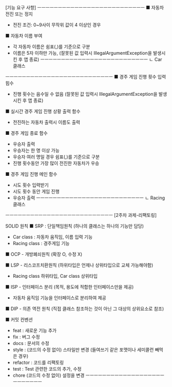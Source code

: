 [기능 요구 사항]
ㅡㅡㅡㅡㅡㅡㅡㅡㅡㅡㅡㅡㅡㅡㅡㅡㅡㅡㅡㅡㅡㅡㅡㅡㅡㅡ
■ 자동차 전진 또는 정지
- 전진 조건: 0~9사이 무작위 값이 4 이상인 경우

■ 자동차 이름 부여
- 각 자동차 이름은 쉼표(,)를 기준으로 구분
- 이름은 5자 이하만 가능, (잘못된 값 입력시 IllegalArgumentException을 발생시킨 후 앱 종료) 
ㅡㅡㅡㅡㅡㅡㅡㅡㅡㅡㅡㅡㅡㅡㅡㅡㅡㅡㅡㅡㅡㅡㅡㅡㅡㅡ
ㄴ Car 클래스

ㅡㅡㅡㅡㅡㅡㅡㅡㅡㅡㅡㅡㅡㅡㅡㅡㅡㅡㅡㅡㅡㅡㅡㅡㅡㅡ
■ 경주 게임 진행 횟수 입력 힘수
- 진행 횟수는 음수일 수 없음 (잘못된 값 입력시 IllegalArgumentException을 발생시킨 후 앱 종료)

■ 실시간 경주 게임 진행 상황 출력 함수
- 전진하는 자동차 출력시 이름도 출력

■ 경주 게임 종료 함수
- 우승자 출력
- 우승자는 한 명 이상 가능
- 우승자 여러 명일 경우 쉼표(,)를 기준으로 구분
- 진행 횟수동안 가장 많이 전진한 자동차가 우승

■ 경주 게임 진행 메인 함수
- 시도 횟수 입력받기
- 시도 횟수 동안 게임 진행
- 우승자 출력
ㅡㅡㅡㅡㅡㅡㅡㅡㅡㅡㅡㅡㅡㅡㅡㅡㅡㅡㅡㅡㅡㅡㅡㅡㅡㅡ
ㄴ Racing 클래스


ㅡㅡㅡㅡㅡㅡㅡㅡㅡㅡㅡㅡㅡㅡㅡㅡㅡㅡㅡㅡㅡㅡㅡㅡㅡㅡ
[2주차 과제-리팩토링]

SOLID 원칙
■ SRP : 단일책임원칙 (하나의 클래스는 하나의 기능만 담당)
- Car class : 자동차 움직임, 이름 입력 기능
- Racing class : 경주게임 기능

■ OCP - 개방폐쇠원칙 (확장 O, 수정 X)

■ LSP - 리스코프치환원칙 (하위타입은 언제나 상위타입으로 교체 가능해야함)
- Racing class 하위타입, Car class 상위타입

■ ISP - 인터페이스 분리 (목적, 용도에 적합한 인터페이스만을 제공)
- 자동차 움직임 기능을 인터페이스로 분리하여 제공

■ DIP - 의존 역전 원칙 (직접 클래스 참조하는 것이 아닌 그 대상의 상위요소로 참조)

■ 커밋 컨벤션
- feat : 새로운 기능 추가
- fix : 버그 수정
- docs : 문서의 수정
- style : (코드의 수정 없이) 스타일만 변경 (들여쓰기 같은 포맷이나 세미콜런 빼먹은 경우)
- refactor : 코드를 리팩토링
- test : Test 관련한 코드의 추가, 수정
- chore (코드의 수정 없이) 설정을 변경
ㅡㅡㅡㅡㅡㅡㅡㅡㅡㅡㅡㅡㅡㅡㅡㅡㅡㅡㅡㅡㅡㅡㅡㅡㅡㅡ
